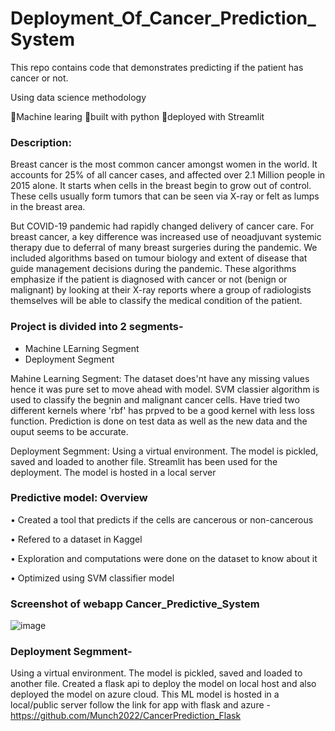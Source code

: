# Deployment_Of_Cancer_Prediction_System
This repo contains code that demonstrates predicting if the patient has cancer or not. 

Using data science methodology 

🐞Machine learing 🐞built with python 🐞deployed with Streamlit 

### Description:
Breast cancer is the most common cancer amongst women in the world. It accounts for 25% of all cancer cases, and affected over 2.1 Million people in 2015 alone. It starts when cells in the breast begin to grow out of control. These cells usually form tumors that can be seen via X-ray or felt as lumps in the breast area.

But COVID-19 pandemic had rapidly changed delivery of cancer care. For breast cancer, a key difference was increased use of neoadjuvant systemic therapy due to deferral of many breast surgeries during the pandemic. We included algorithms based on tumour biology and extent of disease that guide management decisions during the pandemic. These algorithms emphasize if the patient is diagnosed with cancer or not (benign or malignant) by looking at their X-ray reports where a group of radiologists themselves will be able to classify the medical condition of the patient. 

### Project is divided into 2 segments- 
  * Machine LEarning Segment
  * Deployment Segment 
  
Mahine Learning Segment: The dataset does'nt have any missing values hence it was pure set to move ahead with model. SVM classier algorithm is used to classify the begnin and malignant cancer cells. Have tried two different kernels where 'rbf' has prpved to be a good kernel with less loss function. 
Prediction is done on test data as well as the new data and the ouput seems to be accurate. 

Deployment Segmment: Using a virtual environment. The model is pickled, saved and loaded to another file. Streamlit has been used for the deployment. The model is hosted in a local server 

### Predictive model: Overview

•	Created a tool that predicts if the cells are cancerous or non-cancerous 

•	Refered to a dataset in Kaggel

•	Exploration and computations were done on the dataset to know about it

•	Optimized using SVM classifier model
 
 ### Screenshot of webapp Cancer_Predictive_System
![image](https://user-images.githubusercontent.com/111883941/200258055-4c6e1844-2adb-4651-bacb-49cfd74d18f8.png)


### Deployment Segmment- 
Using a virtual environment. The model is pickled, saved and loaded to another file. Created a flask api to deploy the model on local host and also deployed the model on azure cloud. This ML model is hosted in a local/public server
follow the link for app with flask and azure - https://github.com/Munch2022/CancerPrediction_Flask

